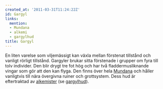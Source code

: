 ```yaml
---
created_at: '2011-03-31T11:24:22Z'
id: Gargyl
links:
  mention:
  - Mundana
  - alkemi
  - gargylhud
title: Gargyl
---
```


En liten varelse som viljemässigt kan växla mellan förstenat tillstånd och vanligt rörligt
tillstånd. Gargyler brukar sitta förstenade i grupper om fyra till tolv individer. Den blir drygt
tre fot hög och har två fladdermusliknande vingar som gör att den kan flyga. Den finns över hela
[Mundana] och håller vanligtvis till nära övergivna ruiner och grottsystem. Dess hud är eftertraktad
av [alkemister] (se [gargylhud]).

  [Mundana]: Mundana
  [alkemister]: alkemi
  [gargylhud]: gargylhud
